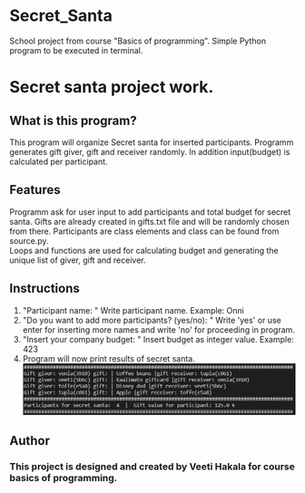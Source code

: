 # Secret_Santa
School project from course "Basics of programming". Simple Python program to be executed in terminal.  

# Secret santa project work.
## What is this program?

This program will organize Secret santa for inserted participants. Programm generates gift giver, gift and receiver randomly. In addition
input(budget) is calculated per participant.  

## Features

Programm ask for user input to add participants and total budget for secret santa. Gifts are already created in gifts.txt file and will be randomly chosen  
from there. Participants are class elements and class can be found from source.py.  
Loops and functions are used for calculating budget and generating the unique list of giver, gift and receiver.

## Instructions

1. "Participant name: " Write participant name. Example: Onni  
2. "Do you want to add more participants? (yes/no): " Write 'yes' or use enter for inserting more names and write 'no' for proceeding in program.  
3. "Insert your company budget: " Insert budget as integer value. Example: 423  
4.  Program will now print results of secret santa.  
![Output example](./example.png)  

## Author  

### This project is designed and created by Veeti Hakala for course basics of programming.  
